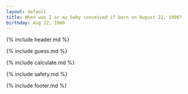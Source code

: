 ```yaml
---
layout: default
title: When was I or my baby conceived if born on August 22, 1900?
birthday: Aug 22, 1900
---
```


{% include header.md %}

{% include guess.md %}

{% include calculate.md %}

{% include safety.md %}

{% include footer.md %}



